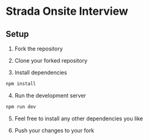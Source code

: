 # Strada Onsite Interview

## Setup

1. Fork the repository

2. Clone your forked repository

3. Install dependencies

```bash
npm install
```

4. Run the development server

```bash
npm run dev
```

5. Feel free to install any other dependencies you like

6. Push your changes to your fork
